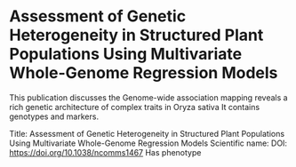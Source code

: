 # Assessment of Genetic Heterogeneity in Structured Plant Populations Using Multivariate Whole-Genome Regression Models

This publication discusses the Genome-wide association mapping reveals a rich genetic architecture of complex traits in Oryza sativa
It contains  genotypes and  markers.

Title: Assessment of Genetic Heterogeneity in Structured Plant Populations Using Multivariate Whole-Genome Regression Models
Scientific name: 
DOI: https://doi.org/10.1038/ncomms1467
Has phenotype 


